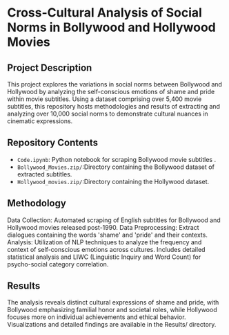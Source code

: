 # Cross-Cultural Analysis of Social Norms in Bollywood and Hollywood Movies

## Project Description
This project explores the variations in social norms between Bollywood and Hollywood by analyzing the self-conscious emotions of shame and pride within movie subtitles. Using a dataset comprising over 5,400 movie subtitles, this repository hosts methodologies and results of extracting and analyzing over 10,000 social norms to demonstrate cultural nuances in cinematic expressions. 

## Repository Contents
- `Code.ipynb`: Python notebook for scraping Bollywood movie subtitles .
- `Bollywood_Movies.zip/`:Directory containing the Bollywood dataset of extracted subtitles.
- `Hollywood_movies.zip/`:Directory containing the Hollywood dataset.

## Methodology
Data Collection: Automated scraping of English subtitles for Bollywood and Hollywood movies released post-1990.
Data Preprocessing: Extract dialogues containing the words 'shame' and 'pride' and their contexts.
Analysis: Utilization of NLP techniques to analyze the frequency and context of self-conscious emotions across cultures. Includes detailed statistical analysis and LIWC (Linguistic Inquiry and Word Count) for psycho-social category correlation.

## Results
The analysis reveals distinct cultural expressions of shame and pride, with Bollywood emphasizing familial honor and societal roles, while Hollywood focuses more on individual achievements and ethical behavior. Visualizations and detailed findings are available in the Results/ directory.
